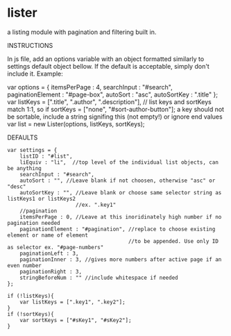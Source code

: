 lister
======

a listing module with pagination and filtering built in.

INSTRUCTIONS

In js file, add an options variable with an object formatted similarly to settings default object bellow. If the default is acceptable, simply don't include it. Example:
   
   var options = {   itemsPerPage : 4,
                     searchInput : "#search",
                     paginationElement : "#page-box",
                     autoSort : "asc",
                     autoSortKey : ".title"
                  };
   var listKeys = [".title", ".author", ".description"], // list keys and sortKeys match 1:1, so if
       sortKeys = ["none", "#sort-author-button"];          a key should not be sortable, include
                                                            a string signifing this (not empty!) or
                                                            ignore end values
   var list = new Lister(options, listKeys, sortKeys);

DEFAULTS

    var settings = {
        listID : "#list",
        liEquiv : "li",  //top level of the individual list objects, can be anything
        searchInput : "#search",
        autoSort : "", //Leave blank if not choosen, otherwise "asc" or "desc"
        autoSortKey : "", //Leave blank or choose same selector string as listKeys1 or listKeys2
                          //ex. ".key1"
        //pagination
        itemsPerPage : 0, //Leave at this inoridinately high number if no pagination needed
        paginationElement : "#pagination", //replace to choose existing element or name of element
                                           //to be appended. Use only ID as selector ex. "#page-numbers"
        paginationLeft : 3,
        paginationInner : 3, //gives more numbers after active page if an even number
        paginationRight : 3,
        stringBeforeNum : "" //include whitespace if needed
    };

    if (!listKeys){
        var listKeys = [".key1", ".key2"];
    }
    if (!sortKeys){
        var sortKeys = ["#sKey1", "#sKey2"];
    }
